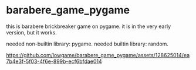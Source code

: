 # barabere_game_pygame
 this is barabere brickbreaker game on pygame. it is in the very early version, but it works.


needed non-builtin library: pygame.
needed builtin library: random.


https://github.com/lowgame/barabere_game_pygame/assets/128625014/ea7b4e3f-5f03-4f6e-899b-ecf6bfdae014


